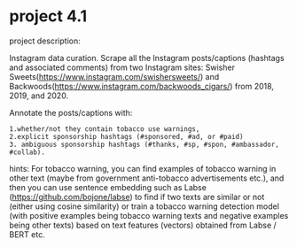 # project 4.1

project description:

Instagram data curation. Scrape all the Instagram posts/captions (hashtags and associated comments) from two Instagram sites:
Swisher Sweets(https://www.instagram.com/swishersweets/) and Backwoods(https://www.instagram.com/backwoods_cigars/) from 2018, 2019, and 2020.

Annotate the posts/captions with:
```
1.whether/not they contain tobacco use warnings,
2.explicit sponsorship hashtags (#sponsored, #ad, or #paid)
3. ambiguous sponsorship hashtags (#thanks, #sp, #spon, #ambassador, #collab).
```

hints:
For tobacco warning, you can find examples of tobacco warning in other text (maybe from government anti-tobacco advertisements etc.), and then you can use sentence embedding such as Labse (https://github.com/bojone/labse) to find if two texts are similar or not (either using cosine similarity) or train a tobacco warning detection model (with positive examples being tobacco warning texts and negative examples being other texts) based on text features (vectors) obtained from Labse / BERT etc.
